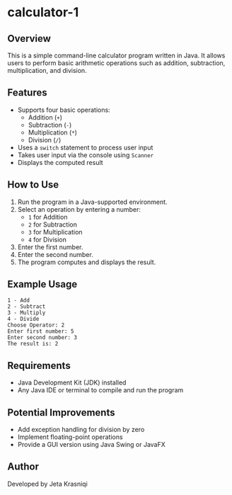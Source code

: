 # calculator-1

## Overview
This is a simple command-line calculator program written in Java. It allows users to perform basic arithmetic operations such as addition, subtraction, multiplication, and division.
                                      
## Features                                                                                                       
- Supports four basic operations:
  - Addition (`+`)    
  - Subtraction (`-`)
  - Multiplication (`*`)
  - Division (`/`)
- Uses a `switch` statement to process user input
- Takes user input via the console using `Scanner`
- Displays the computed result

## How to Use
1. Run the program in a Java-supported environment.
2. Select an operation by entering a number:
   - `1` for Addition
   - `2` for Subtraction
   - `3` for Multiplication
   - `4` for Division
3. Enter the first number.
4. Enter the second number.
5. The program computes and displays the result.

## Example Usage
```
1 - Add
2 - Subtract
3 - Multiply
4 - Divide
Choose Operator: 2
Enter first number: 5
Enter second number: 3
The result is: 2
```

## Requirements
- Java Development Kit (JDK) installed
- Any Java IDE or terminal to compile and run the program

## Potential Improvements
- Add exception handling for division by zero
- Implement floating-point operations
- Provide a GUI version using Java Swing or JavaFX

## Author
Developed by Jeta Krasniqi


